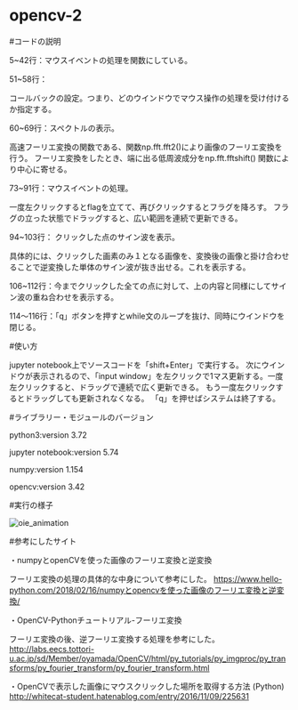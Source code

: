 # opencv-2

#コードの説明

5~42行：マウスイベントの処理を関数にしている。

51~58行：

コールバックの設定。つまり、どのウインドウでマウス操作の処理を受け付けるか指定する。

60~69行：スペクトルの表示。

高速フーリエ変換の関数である、関数np.fft.fft2()により画像のフーリエ変換を行う。
フーリエ変換をしたとき、端に出る低周波成分をnp.fft.fftshift() 関数により中心に寄せる。

73~91行：マウスイベントの処理。

一度左クリックするとflagを立てて、再びクリックするとフラグを降ろす。
フラグの立った状態でドラッグすると、広い範囲を連続で更新できる。

94~103行：
クリックした点のサイン波を表示。

具体的には、クリックした画素のみ１となる画像を、変換後の画像と掛け合わせることで逆変換した単体のサイン波が抜き出せる。これを表示する。

106~112行：今までクリックした全ての点に対して、上の内容と同様にしてサイン波の重ね合わせを表示する。

114〜116行：「q」ボタンを押すとwhile文のループを抜け、同時にウインドウを閉じる。



#使い方


jupyter notebook上でソースコードを「shift+Enter」で実行する。 
次にウインドウが表示されるので、「input window」を左クリックで1マス更新する。一度左クリックすると、ドラッグで連続で広く更新できる。
もう一度左クリックするとドラッグしても更新されなくなる。
「q」を押せばシステムは終了する。



#ライブラリー・モジュールのバージョン

python3:version 3.72

jupyter notebook:version 5.74

numpy:version 1.154

opencv:version 3.42


#実行の様子



![oie_animation](https://user-images.githubusercontent.com/48341900/62425026-60ed4400-b711-11e9-942c-71e2b9bb83ba.gif)

#参考にしたサイト

・numpyとopenCVを使った画像のフーリエ変換と逆変換

フーリエ変換の処理の具体的な中身について参考にした。
https://www.hello-python.com/2018/02/16/numpyとopencvを使った画像のフーリエ変換と逆変換/

・OpenCV-Pythonチュートリアル-フーリエ変換

フーリエ変換の後、逆フーリエ変換する処理を参考にした。
http://labs.eecs.tottori-u.ac.jp/sd/Member/oyamada/OpenCV/html/py_tutorials/py_imgproc/py_transforms/py_fourier_transform/py_fourier_transform.html

・OpenCVで表示した画像にマウスクリックした場所を取得する方法 (Python)
http://whitecat-student.hatenablog.com/entry/2016/11/09/225631


